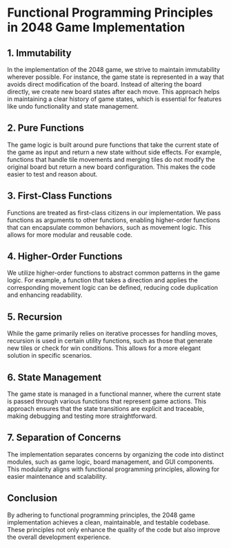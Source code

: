 # Functional Programming Principles in 2048 Game Implementation

## 1. Immutability
In the implementation of the 2048 game, we strive to maintain immutability wherever possible. For instance, the game state is represented in a way that avoids direct modification of the board. Instead of altering the board directly, we create new board states after each move. This approach helps in maintaining a clear history of game states, which is essential for features like undo functionality and state management.

## 2. Pure Functions
The game logic is built around pure functions that take the current state of the game as input and return a new state without side effects. For example, functions that handle tile movements and merging tiles do not modify the original board but return a new board configuration. This makes the code easier to test and reason about.

## 3. First-Class Functions
Functions are treated as first-class citizens in our implementation. We pass functions as arguments to other functions, enabling higher-order functions that can encapsulate common behaviors, such as movement logic. This allows for more modular and reusable code.

## 4. Higher-Order Functions
We utilize higher-order functions to abstract common patterns in the game logic. For example, a function that takes a direction and applies the corresponding movement logic can be defined, reducing code duplication and enhancing readability.

## 5. Recursion
While the game primarily relies on iterative processes for handling moves, recursion is used in certain utility functions, such as those that generate new tiles or check for win conditions. This allows for a more elegant solution in specific scenarios.

## 6. State Management
The game state is managed in a functional manner, where the current state is passed through various functions that represent game actions. This approach ensures that the state transitions are explicit and traceable, making debugging and testing more straightforward.

## 7. Separation of Concerns
The implementation separates concerns by organizing the code into distinct modules, such as game logic, board management, and GUI components. This modularity aligns with functional programming principles, allowing for easier maintenance and scalability.

## Conclusion
By adhering to functional programming principles, the 2048 game implementation achieves a clean, maintainable, and testable codebase. These principles not only enhance the quality of the code but also improve the overall development experience.